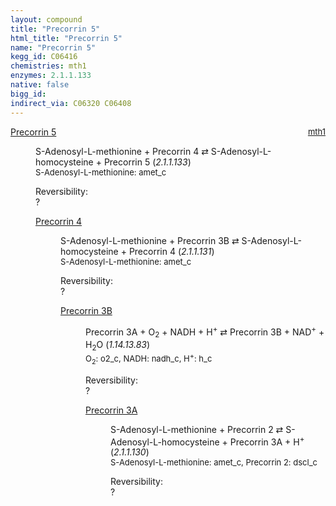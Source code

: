 ```yaml
---
layout: compound
title: "Precorrin 5"
html_title: "Precorrin 5"
name: "Precorrin 5"
kegg_id: C06416
chemistries: mth1
enzymes: 2.1.1.133
native: false
bigg_id:
indirect_via: C06320 C06408
---
```

<dl><dt class="rs-product"><a class="link-dark" data-bs-html="true" data-bs-title="KEGG: C06416" data-bs-toggle="tooltip" href="{{ site.url }}{{ site.baseurl }}/compounds/C06416">Precorrin 5</a><span style="float: right; max-width: 40%"><a class="link-dark opacity-50" href="{{ site.url }}{{ site.baseurl }}/chemistries/mth1" style="font-size: small; word-wrap: anywhere;">mth1</a></span></dt><dd><p>S-Adenosyl-L-methionine + Precorrin 4 ⇄ S-Adenosyl-L-homocysteine + Precorrin 5 (<i>2.1.1.133</i>)<br/><span style="font-size: small;"><span data-bs-html="true" data-bs-title="KEGG: C00019" data-bs-toggle="tooltip">S-Adenosyl-L-methionine</span>: amet_c</span><br/><div class="reversibility_info">Reversibility: <div class="progress"><div aria-valuemax="100" aria-valuemin="0" aria-valuenow="0" class="progress-bar bg-light" role="progressbar" style="width: 100%"></div></div><span>?</span><div class="progress"><div aria-valuemax="10" aria-valuemin="0" aria-valuenow="0" class="progress-bar bg-light" role="progressbar" style="width: 100%"></div></div></div></p><dl><dt><a class="link-dark" data-bs-html="true" data-bs-title="KEGG: C06407" data-bs-toggle="tooltip" href="{{ site.url }}{{ site.baseurl }}/compounds/C06407">Precorrin 4</a><span style="float: right; max-width: 40%"><a class="link-dark opacity-50" href="{{ site.url }}{{ site.baseurl }}/chemistries/None" style="font-size: small; word-wrap: anywhere;"></a></span></dt><dd><p>S-Adenosyl-L-methionine + Precorrin 3B ⇄ S-Adenosyl-L-homocysteine + Precorrin 4 (<i>2.1.1.131</i>)<br/><span style="font-size: small;"><span data-bs-html="true" data-bs-title="KEGG: C00019" data-bs-toggle="tooltip">S-Adenosyl-L-methionine</span>: amet_c</span><br/><div class="reversibility_info">Reversibility: <div class="progress"><div aria-valuemax="100" aria-valuemin="0" aria-valuenow="0" class="progress-bar bg-light" role="progressbar" style="width: 100%"></div></div><span>?</span><div class="progress"><div aria-valuemax="10" aria-valuemin="0" aria-valuenow="0" class="progress-bar bg-light" role="progressbar" style="width: 100%"></div></div></div></p><dl><dt><a class="link-dark" data-bs-html="true" data-bs-title="KEGG: C06406" data-bs-toggle="tooltip" href="{{ site.url }}{{ site.baseurl }}/compounds/C06406">Precorrin 3B</a><span style="float: right; max-width: 40%"><a class="link-dark opacity-50" href="{{ site.url }}{{ site.baseurl }}/chemistries/None" style="font-size: small; word-wrap: anywhere;"></a></span></dt><dd><p>Precorrin 3A + O<sub>2</sub> + NADH + H<sup>+</sup> ⇄ Precorrin 3B + NAD<sup>+</sup> + H<sub>2</sub>O (<i>1.14.13.83</i>)<br/><span style="font-size: small;"><span data-bs-html="true" data-bs-title="KEGG: C00007" data-bs-toggle="tooltip">O<sub>2</sub></span>: o2_c, <span data-bs-html="true" data-bs-title="KEGG: C00004" data-bs-toggle="tooltip">NADH</span>: nadh_c, <span data-bs-html="true" data-bs-title="KEGG: C00080" data-bs-toggle="tooltip">H<sup>+</sup></span>: h_c</span><br/><div class="reversibility_info">Reversibility: <div class="progress"><div aria-valuemax="100" aria-valuemin="0" aria-valuenow="0" class="progress-bar bg-light" role="progressbar" style="width: 100%"></div></div><span>?</span><div class="progress"><div aria-valuemax="10" aria-valuemin="0" aria-valuenow="0" class="progress-bar bg-light" role="progressbar" style="width: 100%"></div></div></div></p><dl><dt><a class="link-dark" data-bs-html="true" data-bs-title="KEGG: C05772" data-bs-toggle="tooltip" href="{{ site.url }}{{ site.baseurl }}/compounds/C05772">Precorrin 3A</a><span style="float: right; max-width: 40%"><a class="link-dark opacity-50" href="{{ site.url }}{{ site.baseurl }}/chemistries/None" style="font-size: small; word-wrap: anywhere;"></a></span></dt><dd><p>S-Adenosyl-L-methionine + Precorrin 2 ⇄ S-Adenosyl-L-homocysteine + Precorrin 3A + H<sup>+</sup> (<i>2.1.1.130</i>)<br/><span style="font-size: small;"><span data-bs-html="true" data-bs-title="KEGG: C00019" data-bs-toggle="tooltip">S-Adenosyl-L-methionine</span>: amet_c, <span data-bs-html="true" data-bs-title="KEGG: C02463" data-bs-toggle="tooltip">Precorrin 2</span>: dscl_c</span><br/><div class="reversibility_info">Reversibility: <div class="progress"><div aria-valuemax="100" aria-valuemin="0" aria-valuenow="0" class="progress-bar bg-light" role="progressbar" style="width: 100%"></div></div><span>?</span><div class="progress"><div aria-valuemax="10" aria-valuemin="0" aria-valuenow="0" class="progress-bar bg-light" role="progressbar" style="width: 100%"></div></div></div></p><dl></dl></dd></dl></dd></dl></dd></dl></dd></dl>